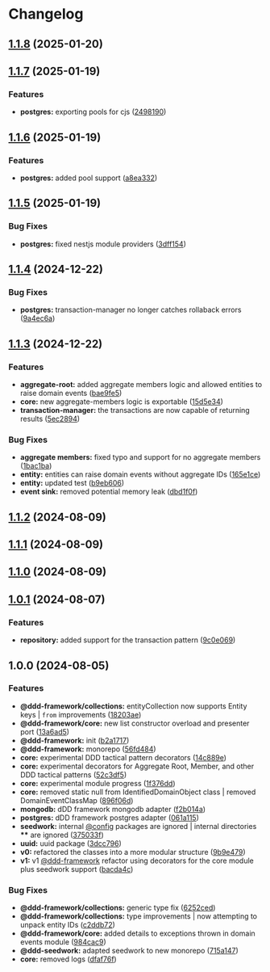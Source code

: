# Changelog

## [1.1.8](https://github.com/rmolinamir/ddd-framework/compare/@ddd-framework/postgres-v1.1.7...${npm.name}-v1.1.8) (2025-01-20)

## [1.1.7](https://github.com/rmolinamir/ddd-framework/compare/@ddd-framework/postgres-v1.1.6...${npm.name}-v1.1.7) (2025-01-19)


### Features

* **postgres:** exporting pools for cjs ([2498190](https://github.com/rmolinamir/ddd-framework/commit/249819084f5bdae4991dc891cec607f6661970f1))

## [1.1.6](https://github.com/rmolinamir/ddd-framework/compare/@ddd-framework/postgres-v1.1.5...${npm.name}-v1.1.6) (2025-01-19)


### Features

* **postgres:** added pool support ([a8ea332](https://github.com/rmolinamir/ddd-framework/commit/a8ea332d7589fee52857ae019ef48b752fbb8954))

## [1.1.5](https://github.com/rmolinamir/ddd-framework/compare/@ddd-framework/postgres-v1.1.4...${npm.name}-v1.1.5) (2025-01-19)


### Bug Fixes

* **postgres:** fixed nestjs module providers ([3dff154](https://github.com/rmolinamir/ddd-framework/commit/3dff154bf3c88ae25e6f2f8025d08a5929f9b76d))

## [1.1.4](https://github.com/rmolinamir/ddd-framework/compare/@ddd-framework/postgres-v1.1.3...${npm.name}-v1.1.4) (2024-12-22)


### Bug Fixes

* **postgres:** transaction-manager no longer catches rollaback errors ([9a4ec6a](https://github.com/rmolinamir/ddd-framework/commit/9a4ec6ad086a2d55191b1502a18954d6c53cc1d7))

## [1.1.3](https://github.com/rmolinamir/ddd-framework/compare/@ddd-framework/postgres-v1.1.2...${npm.name}-v1.1.3) (2024-12-22)


### Features

* **aggregate-root:** added aggregate members logic and allowed entities to raise domain events ([bae9fe5](https://github.com/rmolinamir/ddd-framework/commit/bae9fe59e279e6f8132b78e22957e8a16f76c6ab))
* **core:** new aggregate-members logic is exportable ([15d5e34](https://github.com/rmolinamir/ddd-framework/commit/15d5e34685397b8bb44914f6771660247d93bbb6))
* **transaction-manager:** the transactions are now capable of returning results ([5ec2894](https://github.com/rmolinamir/ddd-framework/commit/5ec289426abea4e07ee0adcb8f3f5feef296d4c3))


### Bug Fixes

* **aggregate members:** fixed typo and support for no aggregate members ([1bac1ba](https://github.com/rmolinamir/ddd-framework/commit/1bac1ba6d90d2065dd6b17c75ad3ade9fcfd5e4e))
* **entity:** entities can raise domain events without aggregate IDs ([165e1ce](https://github.com/rmolinamir/ddd-framework/commit/165e1ce818fac9703cd680669cf11b53d3789dd8))
* **entity:** updated test ([b9eb606](https://github.com/rmolinamir/ddd-framework/commit/b9eb606f78a5cab6148ae45f69fe4b0deb166d54))
* **event sink:** removed potential memory leak ([dbd1f0f](https://github.com/rmolinamir/ddd-framework/commit/dbd1f0fa7491e577b531be479a068105966be1bd))

## [1.1.2](https://github.com/rmolinamir/ddd-framework/compare/@ddd-framework/postgres-v1.1.1...${npm.name}-v1.1.2) (2024-08-09)

## [1.1.1](https://github.com/rmolinamir/ddd-framework/compare/@ddd-framework/postgres-v1.1.0...${npm.name}-v1.1.1) (2024-08-09)

## [1.1.0](https://github.com/rmolinamir/ddd-framework/compare/@ddd-framework/postgres-v1.0.1...${npm.name}-v1.1.0) (2024-08-09)

## [1.0.1](https://github.com/rmolinamir/ddd-framework/compare/@ddd-framework/postgres-v1.0.0...${npm.name}-v1.0.1) (2024-08-07)


### Features

* **repository:** added support for the transaction pattern ([9c0e069](https://github.com/rmolinamir/ddd-framework/commit/9c0e069b8256a1d9a93c3115d75076d0270d7cb8))

## 1.0.0 (2024-08-05)


### Features

* **@ddd-framework/collections:** entityCollection now supports Entity keys | `from` improvements ([18203ae](https://github.com/rmolinamir/ddd-framework/commit/18203ae49098f81e7b1886df41043ee323ec2369))
* **@ddd-framework/core:** new list constructor overload and presenter port ([13a6ad5](https://github.com/rmolinamir/ddd-framework/commit/13a6ad52a235a4d44f9bd017d3713a3135e27c1e))
* **@ddd-framework:** init ([b2a1717](https://github.com/rmolinamir/ddd-framework/commit/b2a17178214acc55eb470c4e00a3815daec8b77f))
* **@ddd-framework:** monorepo ([56fd484](https://github.com/rmolinamir/ddd-framework/commit/56fd48463ddb0354aeeb1ddc6b53c0cf1048395a))
* **core:** experimental DDD tactical pattern decorators ([14c889e](https://github.com/rmolinamir/ddd-framework/commit/14c889e391cd0b22db73c68bd61e0b184204fecb))
* **core:** experimental decorators for Aggregate Root, Member, and other DDD tactical patterns ([52c3df5](https://github.com/rmolinamir/ddd-framework/commit/52c3df5587369b098808c5664ab95cec1f85860f))
* **core:** experimental module progress ([1f376dd](https://github.com/rmolinamir/ddd-framework/commit/1f376dd6e0d7c6706ddc2eb1ad9fba8ef0469776))
* **core:** removed static null from IdentifiedDomainObject class | removed DomainEventClassMap ([896f06d](https://github.com/rmolinamir/ddd-framework/commit/896f06dfb899461ab6b465792e6eb0754a09580b))
* **mongodb:** dDD framework mongodb adapter ([f2b014a](https://github.com/rmolinamir/ddd-framework/commit/f2b014a3a90912e1102c0c1b56a523535361a639))
* **postgres:** dDD framework postgres adapter ([061a115](https://github.com/rmolinamir/ddd-framework/commit/061a1152e06580486d5533625699557712d64c30))
* **seedwork:** internal [@config](https://github.com/config) packages are ignored | internal directories __**__ are ignored ([375033f](https://github.com/rmolinamir/ddd-framework/commit/375033f82babb53874dd92d8f9de540ed5d569a5))
* **uuid:** uuid package ([3dcc796](https://github.com/rmolinamir/ddd-framework/commit/3dcc7960242eb215196fa1adb2c733ece395bad4))
* **v0:** refactored the classes into a more modular structure ([9b9e479](https://github.com/rmolinamir/ddd-framework/commit/9b9e479b75f18a6e5f2f6fb79fbec1c03006ef91))
* **v1:** v1 [@ddd-framework](https://github.com/ddd-framework) refactor using decorators for the core module plus seedwork support ([bacda4c](https://github.com/rmolinamir/ddd-framework/commit/bacda4cc3e3fad7ed4d1607411910113943d2e8e))


### Bug Fixes

* **@ddd-framework/collections:** generic type fix ([6252ced](https://github.com/rmolinamir/ddd-framework/commit/6252ced49ecd8f201f21666b489ca423fc1b2312))
* **@ddd-framework/collections:** type improvements | now attempting to unpack entity IDs ([c2ddb72](https://github.com/rmolinamir/ddd-framework/commit/c2ddb720f0319043474a73d8687814760978be8c))
* **@ddd-framework/core:** added details to exceptions thrown in domain events module ([984cac9](https://github.com/rmolinamir/ddd-framework/commit/984cac94aee0680dae2fe9d64701c2759910a63c))
* **@ddd-seedwork:** adapted seedwork to new monorepo ([715a147](https://github.com/rmolinamir/ddd-framework/commit/715a147fa7986a43abe090c71e9ad4bb77f920a3))
* **core:** removed logs ([dfaf76f](https://github.com/rmolinamir/ddd-framework/commit/dfaf76f4987723a20d00590cf54faf012e7b4535))

